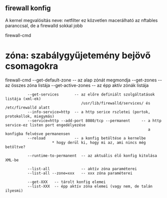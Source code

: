## firewall konfig

A kernel megvalósítás neve: netfilter
ez közvetlen macerálható az nftables paranccsal, de a 
firewalld sokkal jobb

firewall-cmd  


# zóna: szabálygyűjetemény bejövő csomagokra

firewall-cmd  --get-default-zone   -- az alap zónát megmondja
              --get-zones          -- az összes zóna listája
              --get-active-zones   -- az épp aktív zónák listája

              --get-services       -- az előre definiált szolgáltatások listája (xml-ek)
                                      /usr/lib/firewalld/services/ és /etc/firewalld alatt
              --info-service=http  -- a http serice rszletei (portok, protokollok, miegymás)
              --service=http --add-port 8080/tcp --permanent     -- a http service-ez listen port engedélyezése
                                                                    a konfigba felvésve permanensen
              --reload             -- a konfig betöltése a kernelbe
                         * hogy derül ki, hogy mi az, ami nincs még betöltve?

              --runtime-to-permanent  -- az aktuális élő konfig kitolása XML-be

              --list-all              -- aktív zóna paraméterei
              --list-all --zone=xxx   -- xxx zóna paraméterei

              --get-XXX   -- tárolt konfig elemei 
              --list-XXX  -- épp aktív zóna elemei (vagy nem, de talán ilyesmi)

